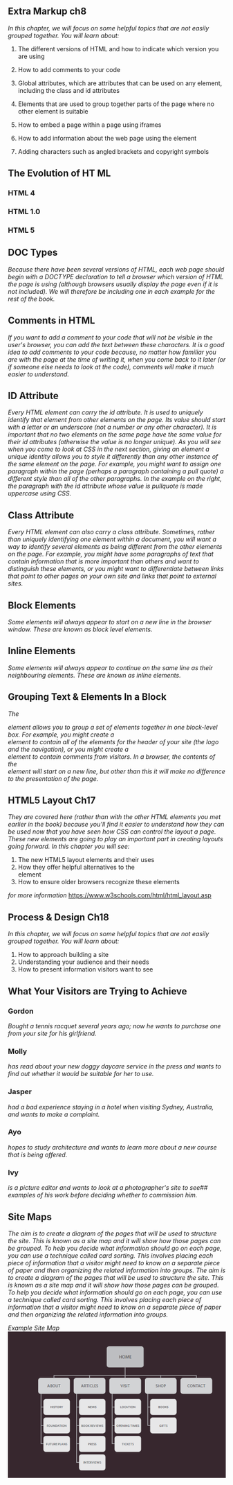 ## Extra Markup ch8

*In this chapter, we will focus on some helpful topics that are
not easily grouped together. You will learn about:*

1. The different versions of HTML and how to indicate which version you are using

2. How to add comments to your code

3. Global attributes, which are attributes that can be used on any element, including the class and id attributes

4. Elements that are used to group together parts of the page where no other element is suitable

5. How to embed a page within a page using iframes

6. How to add information about the web page using the <meta> element

7. Adding characters such as angled brackets and copyright symbols

## The Evolution of HT ML

### HTML 4

### HTML 1.0

### HTML 5

## DOC Types

*Because there have been
several versions of HTML, each
web page should begin with a
DOCTYPE declaration to tell a
browser which version of HTML
the page is using (although
browsers usually display the
page even if it is not included).
We will therefore be including
one in each example for the rest
of the book.*

## Comments in HTML

*If you want to add a comment
to your code that will not be
visible in the user's browser, you
can add the text between these
characters.
It is a good idea to add
comments to your code because,
no matter how familiar you
are with the page at the time
of writing it, when you come
back to it later (or if someone
else needs to look at the code),
comments will make it much
easier to understand.*

## ID Attribute

*Every HTML element can carry
the id attribute. It is used to
uniquely identify that element
from other elements on the
page. Its value should start with
a letter or an underscore (not a
number or any other character).
It is important that no two
elements on the same page
have the same value for their id
attributes (otherwise the value is
no longer unique).
As you will see when you
come to look at CSS in the next
section, giving an element a
unique identity allows you to
style it differently than any other
instance of the same element
on the page. For example,
you might want to assign one
paragraph within the page
(perhaps a paragraph containing
a pull quote) a different style
than all of the other paragraphs.
In the example on the right, the
paragraph with the id attribute
whose value is pullquote is
made uppercase using CSS.*

## Class Attribute

*Every HTML element can
also carry a class attribute.
Sometimes, rather than uniquely
identifying one element within
a document, you will want a
way to identify several elements
as being different from the
other elements on the page.
For example, you might have
some paragraphs of text that
contain information that is more
important than others and want
to distinguish these elements, or
you might want to differentiate
between links that point to other
pages on your own site and links
that point to external sites.*

## Block Elements

*Some elements will always
appear to start on a new line in
the browser window. These are
known as block level elements.*

## Inline Elements

*Some elements will always
appear to continue on the
same line as their neighbouring
elements. These are known as
inline elements.*

## Grouping Text & Elements In a Block

*The <div> element allows you to
group a set of elements together
in one block-level box.
For example, you might create
a <div> element to contain all
of the elements for the header
of your site (the logo and the
navigation), or you might create
a <div> element to contain
comments from visitors.
In a browser, the contents of
the <div> element will start on
a new line, but other than this
it will make no difference to the
presentation of the page.*
  
  ## HTML5 Layout Ch17
  
  *They are covered here (rather than with the other HTML
elements you met earlier in the book) because you'll find
it easier to understand how they can be used now that you
have seen how CSS can control the layout a page. These
new elements are going to play an important part in creating
layouts going forward. In this chapter you will see:*

1. The new HTML5 layout elements and their uses
2. How they offer helpful alternatives to the <div> element
3. How to ensure older browsers recognize these elements

*for more information* https://www.w3schools.com/html/html_layout.asp

## Process & Design Ch18

*In this chapter, we will focus on some helpful topics that are
not easily grouped together. You will learn about:*

1. How to approach building a site
2. Understanding your audience and their needs
3. How to present information visitors want to see

## What Your Visitors are Trying to Achieve

### Gordon

*Bought a tennis racquet several years ago; now he wants to purchase one from your site for his girlfriend.*

### Molly

*has read about your new doggy daycare service in the press and
wants to find out whether it would be suitable for her to use.*

### Jasper

*had a bad experience staying in a hotel when visiting Sydney,
Australia, and wants to make a complaint.*

### Ayo

*hopes to study architecture and wants to learn more about a new
course that is being offered.*

### Ivy

*is a picture editor and wants to look at a photographer's site to see## examples of his work before deciding whether to commission him.*

## Site Maps

*The aim is to create a diagram
of the pages that will be used
to structure the site. This is
known as a site map and it will
show how those pages can be
grouped.
To help you decide what
information should go on each
page, you can use a technique
called card sorting.
This involves placing each
piece of information that a
visitor might need to know on
a separate piece of paper and
then organizing the related
information into groups.
The aim is to create a diagram
of the pages that will be used
to structure the site. This is
known as a site map and it will
show how those pages can be
grouped.
To help you decide what
information should go on each
page, you can use a technique
called card sorting.
This involves placing each
piece of information that a
visitor might need to know on
a separate piece of paper and
then organizing the related
information into groups.*

*Example Site Map*
![Site Map](ch018.png)